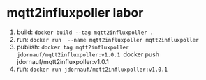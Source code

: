 # mqtt2influxpoller labor
1. build:
`docker build --tag mqtt2influxpoller .`
2. run:
`docker run  --name mqtt2influxpoller mqtt2influxpoller`
3. publish:
`docker tag mqtt2influxpoller jdornauf/mqtt2influxpoller:v1.0.1
`docker push jdornauf/mqtt2influxpoller:v1.0.1
4. run:
`docker run jdornauf/mqtt2influxpoller:v1.0.1`

